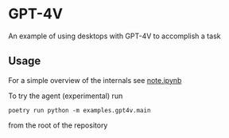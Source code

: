 # GPT-4V

An example of using desktops with GPT-4V to accomplish a task

## Usage

For a simple overview of the internals see [note.ipynb](./note.ipynb)

To try the agent (experimental) run

```
poetry run python -m examples.gpt4v.main
```

from the root of the repository
